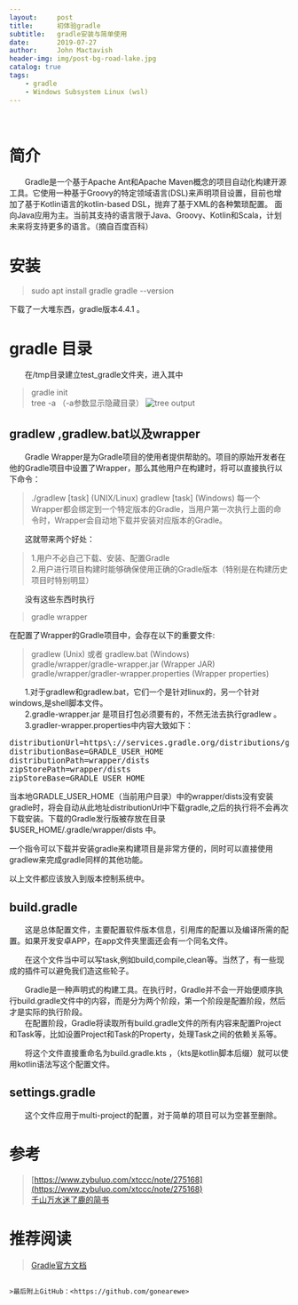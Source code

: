 ```yaml
---
layout:     post
title:      初体验gradle
subtitle:   gradle安装与简单使用
date:       2019-07-27
author:     John Mactavish
header-img: img/post-bg-road-lake.jpg
catalog: true
tags:
    - gradle
    - Windows Subsystem Linux (wsl)
---
```


&emsp; 
# 简介
&emsp;&emsp;Gradle是一个基于Apache Ant和Apache Maven概念的项目自动化构建开源工具。它使用一种基于Groovy的特定领域语言(DSL)来声明项目设置，目前也增加了基于Kotlin语言的kotlin-based DSL，抛弃了基于XML的各种繁琐配置。
面向Java应用为主。当前其支持的语言限于Java、Groovy、Kotlin和Scala，计划未来将支持更多的语言。（摘自百度百科）   

# 安装
>sudo apt install gradle
>gradle --version

下载了一大堆东西，gradle版本4.4.1 。

# gradle 目录
&emsp;&emsp;在/tmp目录建立test_gradle文件夹，进入其中   
>gradle init   
>tree -a （-a参数显示隐藏目录）
![tree output](https://gonearewe.coding.net/p/blog/d/myblog/git/raw/master/img/post-2019-gradle.jpg)

## gradlew ,gradlew.bat以及wrapper
&emsp;&emsp;Gradle Wrapper是为Gradle项目的使用者提供帮助的。项目的原始开发者在他的Gradle项目中设置了Wrapper，那么其他用户在构建时，将可以直接执行以下命令：
>./gradlew [task] (UNIX/Linux)
>gradlew [task] (Windows)
每一个Wrapper都会绑定到一个特定版本的Gradle，当用户第一次执行上面的命令时，Wrapper会自动地下载并安装对应版本的Gradle。

&emsp;&emsp;这就带来两个好处：    
>1.用户不必自己下载、安装、配置Gradle    
>2.用户进行项目构建时能够确保使用正确的Gradle版本（特别是在构建历史项目时特别明显）

&emsp;&emsp;没有这些东西时执行
>gradle wrapper

在配置了Wrapper的Gradle项目中，会存在以下的重要文件:

>gradlew (Unix) 或者 gradlew.bat (Windows)   
>gradle/wrapper/gradle-wrapper.jar (Wrapper JAR)   
>gradle/wrapper/gradler-wrapper.properties (Wrapper properties)   

&emsp;&emsp;1.对于gradlew和gradlew.bat，它们一个是针对linux的，另一个针对windows,是shell脚本文件。   
&emsp;&emsp;2.gradle-wrapper.jar 是项目打包必须要有的，不然无法去执行gradlew 。   
&emsp;&emsp;3.gradler-wrapper.properties中内容大致如下：   
<pre>
distributionUrl=https\://services.gradle.org/distributions/gradle-4.4.1-bin.zip
distributionBase=GRADLE_USER_HOME
distributionPath=wrapper/dists
zipStorePath=wrapper/dists
zipStoreBase=GRADLE_USER_HOME
</pre>
当本地GRADLE_USER_HOME（当前用户目录）中的wrapper/dists没有安装gradle时，将会自动从此地址distributionUrl中下载gradle,之后的执行将不会再次下载安装。下载的Gradle发行版被存放在目录 $USER_HOME/.gradle/wrapper/dists 中。   

一个指令可以下载并安装gradle来构建项目是非常方便的，同时可以直接使用gradlew来完成gradle同样的其他功能。


以上文件都应该放入到版本控制系统中。


## build.gradle
&emsp;&emsp;这是总体配置文件，主要配置软件版本信息，引用库的配置以及编译所需的配置。如果开发安卓APP，在app文件夹里面还会有一个同名文件。

&emsp;&emsp;在这个文件当中可以写task,例如build,compile,clean等。当然了，有一些现成的插件可以避免我们造这些轮子。   

&emsp;&emsp;Gradle是一种声明式的构建工具。在执行时，Gradle并不会一开始便顺序执行build.gradle文件中的内容，而是分为两个阶段，第一个阶段是配置阶段，然后才是实际的执行阶段。    
&emsp;&emsp;在配置阶段，Gradle将读取所有build.gradle文件的所有内容来配置Project和Task等，比如设置Project和Task的Property，处理Task之间的依赖关系等。

&emsp;&emsp;将这个文件直接重命名为build.gradle.kts ，（kts是kotlin脚本后缀）就可以使用kotlin语法写这个配置文件。
## settings.gradle
&emsp;&emsp;这个文件应用于multi-project的配置，对于简单的项目可以为空甚至删除。


# 参考
>[https://www.zybuluo.com/xtccc/note/275168](https://www.zybuluo.com/xtccc/note/275168)    
>[千山万水迷了鹿的简书](https://www.jianshu.com/p/001abe1d8e95)    

# 推荐阅读
>[Gradle官方文档](https://guides.gradle.org/creating-new-gradle-builds/?_ga=2.31763454.1944813557.1520676566-756017329.1520676566)
```

>最后附上GitHub：<https://github.com/gonearewe>